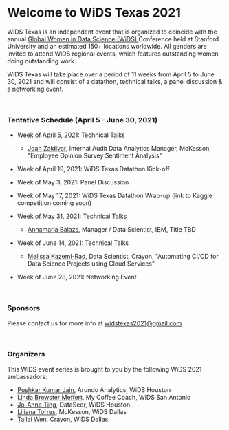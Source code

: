 # Welcome to WiDS Texas 2021

WiDS Texas is an independent event that is organized to coincide with the annual <a href="https://www.widsconference.org/">Global Women in Data Science (WiDS) </a> Conference held at Stanford University and an estimated 150+ locations worldwide. All genders are invited to attend WiDS regional events, which features outstanding women doing outstanding work.

WiDS Texas will take place over a period of 11 weeks from April 5 to June 30, 2021 and will consist of a datathon, technical talks, a panel discussion & a networking event.

<br>

### Tentative Schedule (April 5 - June 30, 2021)

- Week of April 5, 2021: Technical Talks
  - <a href="https://www.linkedin.com/in/joan-zaldivar-5a25317/"  target="_blank">Joan Zaldivar</a>, Internal Audit Data Analytics Manager, McKesson, "Employee Opinion Survey Sentiment Analysis"

- Week of April 19, 2021: WiDS Texas Datathon Kick-off

- Week of May 3, 2021: Panel Discussion

- Week of May 17, 2021: WiDS Texas Datathon Wrap-up (link to Kaggle competition coming soon)

- Week of May 31, 2021: Technical Talks
  - <a href="https://www.linkedin.com/in/annamaria-balazs/" target="_blank">Annamaria Balazs</a>, Manager / Data Scientist, IBM, Title TBD

- Week of June 14, 2021: Technical Talks 
  - <a href="https://www.linkedin.com/in/melissa-kazemirad/" target="_blank">Melissa Kazemi-Rad</a>, Data Scientist, Crayon, "Automating CI/CD for Data Science Projects using Cloud Services"

- Week of June 28, 2021: Networking Event

<br>

### Sponsors

Please contact us for more info at <a href="mailto:widstexas2021@gmail.com">widstexas2021@gmail.com</a>

<br>

### Organizers

This WiDS event series is brought to you by the following WiDS 2021 ambassadors:

- <a href="https://www.linkedin.com/in/pushkarkumarjain/" target="_blank">Pushkar Kumar Jain</a>, Arundo Analytics, WiDS Houston
- <a href="https://www.linkedin.com/in/lindabrewstermeffert/" target="_blank">Linda Brewster Meffert</a>, My Coffee Coach, WiDS San Antonio
- <a href="https://www.linkedin.com/in/joanneti/" target="_blank">Jo-Anne Ting</a>, DataSeer, WiDS Houston
- <a href="https://www.linkedin.com/in/liliana-torres-68009435/" target="_blank">Liliana Torres</a>, McKesson, WiDS Dallas
- <a href="https://www.linkedin.com/in/tailaiwen/" target="_blank">Tailai Wen</a>, Crayon, WiDS Dallas
